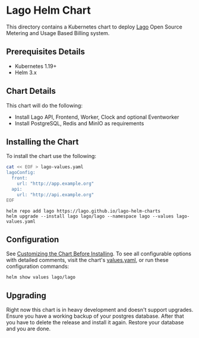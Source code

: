 # Lago Helm Chart

This directory contains a Kubernetes chart to deploy [Lago](https://getlago.com/) Open Source Metering and Usage Based Billing system.

## Prerequisites Details

- Kubernetes 1.19+
- Helm 3.x

## Chart Details

This chart will do the following:

- Install Lago API, Frontend, Worker, Clock and optional Eventworker
- Install PostgreSQL, Redis and MinIO as requirements


## Installing the Chart

To install the chart use the following:

```bash
cat << EOF > lago-values.yaml
lagoConfig:
  front:
    url: "http://app.example.org"
  api:
    url: "http://api.example.org"
EOF
```

```console
helm repo add lago https://lago.github.io/lago-helm-charts
helm upgrade --install lago lago/lago --namespace lago --values lago-values.yaml
```

## Configuration

See [Customizing the Chart Before Installing](https://helm.sh/docs/intro/using_helm/#customizing-the-chart-before-installing).
To see all configurable options with detailed comments, visit the chart's [values.yaml](./values.yaml), or run these configuration commands:

```console
helm show values lago/lago
```


## Upgrading

Right now this chart is in heavy development and doesn't support upgrades.
Ensure you have a working backup of your postgres database.
After that you have to delete the release and install it again. Restore your database and you are done.
